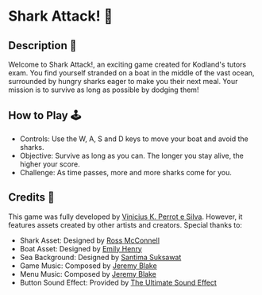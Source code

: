 # Shark Attack! 🦈
## Description 📖
Welcome to Shark Attack!, an exciting game created for Kodland's tutors exam. You find yourself stranded on a boat in the middle of the vast ocean, surrounded by hungry sharks eager to make you their next meal. Your mission is to survive as long as possible by dodging them!

## How to Play 🕹️
* Controls: Use the W, A, S and D keys to move your boat and avoid the sharks.
* Objective: Survive as long as you can. The longer you stay alive, the higher your score.
* Challenge: As time passes, more and more sharks come for you.

## Credits 📃
This game was fully developed by [Vinicius K. Perrot e Silva](https://github.com/vkataguiri). However, it features assets created by other artists and creators. Special thanks to:

* Shark Asset: Designed by [Ross McConnell](https://2minutetabletop.com/1d10-ocean-encounters-battle-maps/shark-great-white-battle-scarred/)
* Boat Asset: Designed by [Emily Henry](https://www.vhv.rs/viewpic/JboRmh_boat-top-view-png-transparent-png/)
* Sea Background: Designed by [Santima Suksawat](https://www.vecteezy.com/vector-art/9097122-texture-of-water-blue-water-texture-background)
* Game Music: Composed by [Jeremy Blake](https://youtu.be/l7SwiFWOQqM?si=TSurDK34doj29ake)
* Menu Music: Composed by [Jeremy Blake](https://youtu.be/HHYOBwzT4u4?si=2mq1jznGDkC1JAGt)
* Button Sound Effect: Provided by [The Ultimate Sound Effect](https://www.youtube.com/watch?v=l9ZUHT0xMwQ)